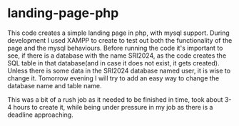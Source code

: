 # landing-page-php
 This code creates a simple landing page in php, with mysql support. During development I used XAMPP to create to test out both the functionality of the page and the mysql behaviours. Before running the code it's important to see, if there is a database with the name SRI2024, as the code creates the SQL table in that database(and in case it does not exist, it gets created). Unless there is some data in the SRI2024 database named user, it is wise to change it. Tomorrow evening I will try to add an easy way to change the database name and table name.
 
 This was a bit of a rush job as it needed to be finished in time, took about 3-4 hours to create it, while being under pressure in my job as there is a deadline approaching.
 
